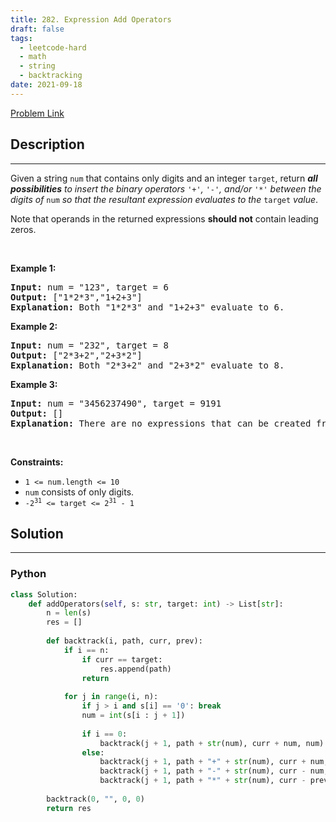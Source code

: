 ```yaml
---
title: 282. Expression Add Operators
draft: false
tags: 
  - leetcode-hard
  - math
  - string
  - backtracking
date: 2021-09-18
---
```


[Problem Link](https://leetcode.com/problems/expression-add-operators/)

## Description

---
<p>Given a string <code>num</code> that contains only digits and an integer <code>target</code>, return <em><strong>all possibilities</strong> to insert the binary operators </em><code>&#39;+&#39;</code><em>, </em><code>&#39;-&#39;</code><em>, and/or </em><code>&#39;*&#39;</code><em> between the digits of </em><code>num</code><em> so that the resultant expression evaluates to the </em><code>target</code><em> value</em>.</p>

<p>Note that operands in the returned expressions <strong>should not</strong> contain leading zeros.</p>

<p>&nbsp;</p>
<p><strong class="example">Example 1:</strong></p>

<pre>
<strong>Input:</strong> num = &quot;123&quot;, target = 6
<strong>Output:</strong> [&quot;1*2*3&quot;,&quot;1+2+3&quot;]
<strong>Explanation:</strong> Both &quot;1*2*3&quot; and &quot;1+2+3&quot; evaluate to 6.
</pre>

<p><strong class="example">Example 2:</strong></p>

<pre>
<strong>Input:</strong> num = &quot;232&quot;, target = 8
<strong>Output:</strong> [&quot;2*3+2&quot;,&quot;2+3*2&quot;]
<strong>Explanation:</strong> Both &quot;2*3+2&quot; and &quot;2+3*2&quot; evaluate to 8.
</pre>

<p><strong class="example">Example 3:</strong></p>

<pre>
<strong>Input:</strong> num = &quot;3456237490&quot;, target = 9191
<strong>Output:</strong> []
<strong>Explanation:</strong> There are no expressions that can be created from &quot;3456237490&quot; to evaluate to 9191.
</pre>

<p>&nbsp;</p>
<p><strong>Constraints:</strong></p>

<ul>
	<li><code>1 &lt;= num.length &lt;= 10</code></li>
	<li><code>num</code> consists of only digits.</li>
	<li><code>-2<sup>31</sup> &lt;= target &lt;= 2<sup>31</sup> - 1</code></li>
</ul>


## Solution

---
### Python
``` py title='expression-add-operators'
class Solution:
    def addOperators(self, s: str, target: int) -> List[str]:
        n = len(s)
        res = []
        
        def backtrack(i, path, curr, prev):
            if i == n:
                if curr == target:
                    res.append(path)
                return
            
            for j in range(i, n):
                if j > i and s[i] == '0': break
                num = int(s[i : j + 1])
                
                if i == 0:
                    backtrack(j + 1, path + str(num), curr + num, num)
                else:
                    backtrack(j + 1, path + "+" + str(num), curr + num, num)
                    backtrack(j + 1, path + "-" + str(num), curr - num, -num)
                    backtrack(j + 1, path + "*" + str(num), curr - prev + prev * num, prev * num)
                    
        backtrack(0, "", 0, 0)
        return res
```

